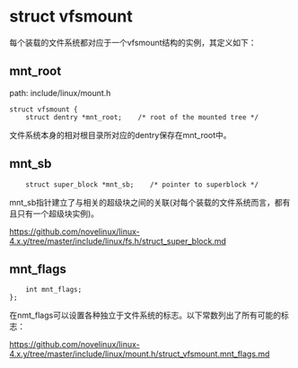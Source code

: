 struct vfsmount
========================================

每个装载的文件系统都对应于一个vfsmount结构的实例，其定义如下：

mnt_root
----------------------------------------

path: include/linux/mount.h
```
struct vfsmount {
    struct dentry *mnt_root;    /* root of the mounted tree */
```

文件系统本身的相对根目录所对应的dentry保存在mnt_root中。

mnt_sb
----------------------------------------

```
    struct super_block *mnt_sb;    /* pointer to superblock */
```

mnt_sb指针建立了与相关的超级块之间的关联(对每个装载的文件系统而言，都有且只有一个超级块实例)。

https://github.com/novelinux/linux-4.x.y/tree/master/include/linux/fs.h/struct_super_block.md

mnt_flags
----------------------------------------

```
    int mnt_flags;
};
```

在nmt_flags可以设置各种独立于文件系统的标志。以下常数列出了所有可能的标志：

https://github.com/novelinux/linux-4.x.y/tree/master/include/linux/mount.h/struct_vfsmount.mnt_flags.md
